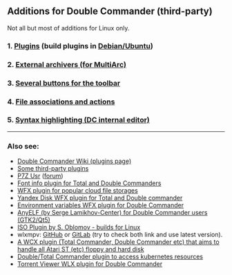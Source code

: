 Additions for Double Commander (third-party)
------------------------------

Not all but most of additions for Linux only.

### 1. [Plugins](plugins.md) (build plugins in [Debian/Ubuntu](dubuild.md))

### 2. [External archivers (for MultiArc)](multiarc.ini.md)

### 3. [Several buttons for the toolbar](buttons.md)

### 4. [File associations and actions](extassoc.xml.md)

### 5. [Syntax highlighting (DC internal editor)](highlighters)

---
### Also see:
- [Double Commander Wiki (plugins page)](https://github.com/doublecmd/doublecmd/wiki/Plugins)<br>
- [Some third-party plugins](https://github.com/doublecmd/plugins)<br>
- [P7Z Usr](https://github.com/ikk00/p7z-usr) ([forum](https://doublecmd.sourceforge.io/forum/viewtopic.php?f=5&t=3339))<br>
- [Font info plugin for Total and Double Commanders](https://github.com/danpla/wdx_fontinfo)<br>
- [WFX plugin for popular cloud file storages](https://github.com/ivanenko/cloud_storage)<br>
- [Yandex Disk WFX plugin for Total and Double commander](https://github.com/ivanenko/ydisk_commander)<br>
- [Environment variables WFX plugin for Double Commander](https://github.com/ivanenko/env_vars_commander)<br>
- [AnyELF (by Serge Lamikhov-Center) for Double Commander users (GTK2/Qt5)](https://github.com/Pasha-From-Russia/AnyELF-for-Double-Commander)<br>
- [ISO Plugin by S. Oblomov - builds for Linux](https://doublecmd.sourceforge.io/forum/viewtopic.php?f=5&t=3226)<br>
- wlxmpv: [GitHub](https://github.com/bayarookie/wlxmpv) or [GitLab](https://gitlab.com/bayarookie/wlxmpv) (try to check both link and use latest version).
- [A WCX plugin (Total Commander, Double Commander etc) that aims to handle all Atari ST (etc) floppy and hard disk ](https://github.com/ggnkua/Jacknife)<br>
- [Double/Total Commander plugin to access kubernetes resources ](https://github.com/calinrc/k8s_wfx)<br>
- [Torrent Viewer WLX plugin for Double Commander](https://github.com/Kolcha/dc-torrent-view)<br>
